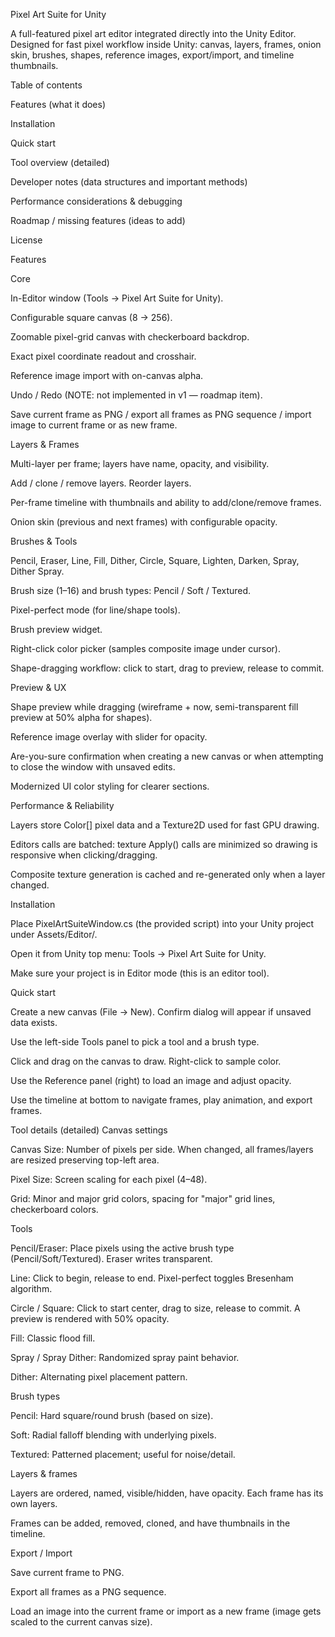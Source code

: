 Pixel Art Suite for Unity

A full-featured pixel art editor integrated directly into the Unity Editor.
Designed for fast pixel workflow inside Unity: canvas, layers, frames, onion skin, brushes, shapes, reference images, export/import, and timeline thumbnails.

Table of contents

Features (what it does)

Installation

Quick start

Tool overview (detailed)

Developer notes (data structures and important methods)

Performance considerations & debugging

Roadmap / missing features (ideas to add)

License

Features

Core

In-Editor window (Tools → Pixel Art Suite for Unity).

Configurable square canvas (8 → 256).

Zoomable pixel-grid canvas with checkerboard backdrop.

Exact pixel coordinate readout and crosshair.

Reference image import with on-canvas alpha.

Undo / Redo (NOTE: not implemented in v1 — roadmap item).

Save current frame as PNG / export all frames as PNG sequence / import image to current frame or as new frame.

Layers & Frames

Multi-layer per frame; layers have name, opacity, and visibility.

Add / clone / remove layers. Reorder layers.

Per-frame timeline with thumbnails and ability to add/clone/remove frames.

Onion skin (previous and next frames) with configurable opacity.

Brushes & Tools

Pencil, Eraser, Line, Fill, Dither, Circle, Square, Lighten, Darken, Spray, Dither Spray.

Brush size (1–16) and brush types: Pencil / Soft / Textured.

Pixel-perfect mode (for line/shape tools).

Brush preview widget.

Right-click color picker (samples composite image under cursor).

Shape-dragging workflow: click to start, drag to preview, release to commit.

Preview & UX

Shape preview while dragging (wireframe + now, semi-transparent fill preview at 50% alpha for shapes).

Reference image overlay with slider for opacity.

Are-you-sure confirmation when creating a new canvas or when attempting to close the window with unsaved edits.

Modernized UI color styling for clearer sections.

Performance & Reliability

Layers store Color[] pixel data and a Texture2D used for fast GPU drawing.

Editors calls are batched: texture Apply() calls are minimized so drawing is responsive when clicking/dragging.

Composite texture generation is cached and re-generated only when a layer changed.

Installation

Place PixelArtSuiteWindow.cs (the provided script) into your Unity project under Assets/Editor/.

Open it from Unity top menu: Tools → Pixel Art Suite for Unity.

Make sure your project is in Editor mode (this is an editor tool).

Quick start

Create a new canvas (File → New). Confirm dialog will appear if unsaved data exists.

Use the left-side Tools panel to pick a tool and a brush type.

Click and drag on the canvas to draw. Right-click to sample color.

Use the Reference panel (right) to load an image and adjust opacity.

Use the timeline at bottom to navigate frames, play animation, and export frames.

Tool details (detailed)
Canvas settings

Canvas Size: Number of pixels per side. When changed, all frames/layers are resized preserving top-left area.

Pixel Size: Screen scaling for each pixel (4–48).

Grid: Minor and major grid colors, spacing for "major" grid lines, checkerboard colors.

Tools

Pencil/Eraser: Place pixels using the active brush type (Pencil/Soft/Textured). Eraser writes transparent.

Line: Click to begin, release to end. Pixel-perfect toggles Bresenham algorithm.

Circle / Square: Click to start center, drag to size, release to commit. A preview is rendered with 50% opacity.

Fill: Classic flood fill.

Spray / Spray Dither: Randomized spray paint behavior.

Dither: Alternating pixel placement pattern.

Brush types

Pencil: Hard square/round brush (based on size).

Soft: Radial falloff blending with underlying pixels.

Textured: Patterned placement; useful for noise/detail.

Layers & frames

Layers are ordered, named, visible/hidden, have opacity. Each frame has its own layers.

Frames can be added, removed, cloned, and have thumbnails in the timeline.

Export / Import

Save current frame to PNG.

Export all frames as a PNG sequence.

Load an image into the current frame or import as a new frame (image gets scaled to the current canvas size).
